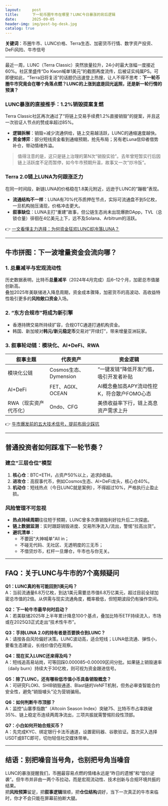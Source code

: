 ```yaml
---
layout:     post
title:      下一轮币圈牛市在哪里？LUNC今日暴涨的背后逻辑
date:       2025-09-05
header-img: img/post-bg-desk.jpg
catalog: true
---
```


**关键词**：币圈牛市、LUNC价格、Terra生态、加密货币行情、数字资产投资、DeFi风险、牛市信号

---

最近一周，LUNC（Terra Classic）突然放量拉升，24小时最大涨幅一度接近60%。社区里盛传“Do Kwon喊单1美元”的截图再度流传，后被证实纯属PS。可即便如此，“Terra旧将复活”的话题仍迅速登上热搜，让人不得不思考：**下一轮币圈牛市究竟会在哪个角落点燃？LUNC的上涨到底是回光返照，还是新一轮行情的预演？**

### LUNC暴涨的直接推手：1.2%销毁提案复燃  
Terra Classic社区再次通过了“将链上交易手续费1.2%直接销毁”的提案，并且这一次验证人节点的赞成率超过85%。  
- **逻辑拆解**：销毁=减少流通供给，链上交易越活跃，LUNC的通缩速度越快。  
- **资金博弈**：部分短线资金看到通缩预期，抢先布局；另有老Luna信仰者借势补仓，带动情绪外溢。  

> 值得注意的是，这只是链上治理的第N次“销毁实验”。去年曾短暂实行后因链上活跃度不足而暂停，如今牛市预期升温，故事又一次“炒冷饭”。

### Terra 2.0链上LUNA为何跟涨乏力  
在同一时间段，新链LUNA的价格稳在1.8美元附近，远逊于LUNC的“蹦极”表现。  
- **流通结构不一样**：LUNA有70%代币质押在节点，实际可流通盘不到5亿枚，一旦机构抛压涌现，价格冲击更大。  
- **叙事缺位**：LUNA主打“重建”故事，但公链生态尚未出现爆款DApp，TVL（总锁仓量）徘徊在4亿美元上下，远不及Solana、Arbitrum的活跃。  

👉 [一文看懂主力选择：为何资金狂欢LUNC却冷落LUNA？](https://okxdog.com/)

---

## 牛市拼图：下一波增量资金会流向哪？

### 1. 总量减半与宏观流动性  
历史数据表明，比特币**总量减半**（2024年4月完成）后6–12个月，加密总市值屡创新高。  
叠加2025年美联储进入降息周期，资金成本骤降，加密货币的高波动、高收益特性吸引更多的**风险敞口资金**入场。  

### 2. “东方合规市”将成为新引擎  
- 香港持牌交易所持续扩容，合规OTC通道打通机构资金。  
- 韩国、新加坡对**韩元/新元稳定币**交易对“开绿灯”，带来增量亚洲玩家。  

### 3. 叙事轮动链：模块化、AI+DeFi、RWA  
| 叙事主题 | 代表资产 | 资金逻辑 |  
| --- | --- | --- |  
| 模块化公链 | Cosmos生态、Dymension | “一键发链”降低开发门槛，吸引开发者补贴 |  
| AI+DeFi | FET、AGIX、OCEAN | AI概念叠加高APY流动性挖K，符合散户FOMO心态 |  
| RWA（现实资产代币化） | Ondo、CFG | 美债收益率下行，链上高息资产需求上升 |  

👉 [牛市爆发前的五大技术信号，提前布局少踩坑](https://okxdog.com/)

---

## 普通投资者如何踩准下一轮节奏？

### 建立“三层仓位”模型
1. **核心仓**：BTC+ETH，占资产50%以上，追求β收益。  
2. **进攻仓**：高叙事代币，例如Cosmos生态、AI+DeFi龙头，核心仓40%。  
3. **机动仓**：短线热点（今日LUNC就是案例），不得超过10%，严格执行止盈止损。  

### 风险管理不可忽视  
- **热点持续周期**往往短于预期，LUNC曾多次靠销毁利好拉升后二次探底。  
- **链上数据监测**：实时跟踪销毁进度、交易所净流入/流出，警惕“拉高出货”。  
- **避坑清单**：  
  - 不要因“大神喊单”All in；  
  - 不碰无代码、无社区、无透明度的三无币；  
  - 不借贷炒币，杠杆一旦爆仓，牛市也与你无关。  

---

## FAQ：关于LUNC与牛市的7个高频疑问

**Q1：LUNC真的有可能回到1美元吗？**  
A：当前流通量6.8万亿枚，到达1美元需要总市值6.8万亿美元，超过目前全球加密总市值的2倍。从供需与现实流通角度，概率极低，但短期波段仍有操作空间。

**Q2：下一轮牛市最早何时启动？**  
A：若美联储2025年上半年累计降息100个基点，叠加比特币ETF持续流入，市场或在2025Q3正式走出“技术性牛市”。

**Q3：手持LUNA 2.0的持有者是否要换仓到LUNC？**  
A：请按各自风险偏好决策。LUNC波动高，适合短线；LUNA低流通、弹性小，要看生态建设，长线价值仍在观察。

**Q4：现在买入LUNC还来得及吗？**  
A：短线追高易站岗，可等回踩0.000085–0.00009区间分批。如果链上销毁速率（daily burn）持续大于30亿枚，则可视为资金跟进信号。

**Q5：除了LUNC，还有哪些低市值小币具备销毁概念？**  
A：可研究FLOKI、SHIB销毁通道、Blast链的VeNFT机制，但务必审查智能合约安全性，避免“销毁噱头”沦为营销骗局。

**Q6：如何判断牛市顶部？**  
A：监控“山寨季指数”（Altcoin Season Index）突破75、比特币市占率跌破35%、链上稳定币连续两周净流出，三项共振就需警惕阶段性顶部。

**Q7：小白如何开始合规买币？**  
A：先完成KYC、绑定银行卡法币通道，设置密码器、谷歌验证。首次买入选择USDT或BTC即可，切勿轻信社交媒体带单。

---

## 结语：别把噪音当号角，也别把号角当噪音

LUNC的暴涨提醒我们，币圈最容易点燃的情绪永远是“昨日的遗憾”和“低价逆袭”。但牛市并非由一两个币拉动，而是宏观流动性、技术创新与合规环境共振的结果。  
把**风险预算**留足，把**叙事逻辑**理顺，把**仓位结构**调好，当下一次真正的牛市来临时，你才不会只能在屏幕前拍断大腿。